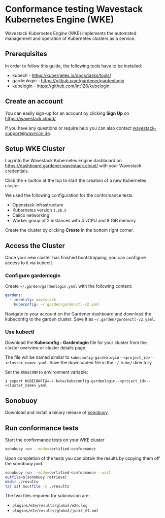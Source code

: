 # Conformance testing Wavestack Kubernetes Engine (WKE)

Wavestack Kubernetes Engine (WKE) implements the automated management
and operation of Kubernetes clusters as a service.

## Prerequisites

In order to follow this guide, the following tools have to be installed:

- kubectl - https://kubernetes.io/docs/tasks/tools/
- gardenlogin - https://github.com/gardener/gardenlogin
- kubelogin - https://github.com/int128/kubelogin

## Create an account

You can easily sign-up for an account by clicking **Sign Up** on https://wavestack.cloud/

If you have any questions or require help you can also contact
[wavestack-support@wavecon.de](mailto:wavestack-support@wavecon.de).

## Setup WKE Cluster

Log into the Wavestack Kubernetes Engine dashboard on
https://dashboard.gardener.wavestack.cloud/ with your Wavestack
credentials.

Click the **+** button at the top to start the creation of a new
Kubernetes cluster.

We used the following configuration for the conformance tests:

- Openstack infrastructure
- Kubernetes version `1.26.5`
- Calico networking
- Worker group of 2 instances with 4 vCPU and 8 GiB memory

Create the cluster by clicking **Create** in the bottom right corner.

## Access the Cluster

Once your new cluster has finished bootstrapping, you can configure
access to it via kubectl.

### Configure gardenlogin

Create `~/.garden/gardenlogin.yaml` with the following content:

```yaml
gardens:
  - identity: wavestack
    kubeconfig: ~/.garden/gardenctl-v2.yaml
```

Navigate to your account on the Gardener dashboard and download the
kubeconfig to the garden cluster. Save it as
`~/.garden/gardenctl-v2.yaml`.

### Use kubectl

Download the **Kubeconfig - Gardenlogin** file for your cluster from
the cluster overview or cluster details page.

The file will be named similar to
`kubeconfig-gardenlogin--<project_id>--<cluster_name>.yaml`. Save the downloaded
file in the `~/.kube/` directory.

Set the `KUBECONFIG` environment variable:

```cli
❯ export KUBECONFIG=~/.kube/kubeconfig-gardenlogin--<project_id>--<cluster_name>.yaml
```

## Sonobuoy

Download and install a binary release of
[sonobuoy](https://github.com/vmware-tanzu/sonobuoy/releases/).

## Run conformance tests

Start the conformance tests on your WKE cluster

```bash
sonobuoy run --mode=certified-conformance
```

Upon completion of the tests you can obtain the results by copying
them off the sonobuoy pod.

```bash
sonobuoy run --mode=certified-conformance --wait
outfile=$(sonobuoy retrieve)
mkdir ./results
tar xzf $outfile -C ./results
```

The two files required for submission are:

- `plugins/e2e/results/global/e2e.log`
- `plugins/e2e/results/global/junit_01.xml`
